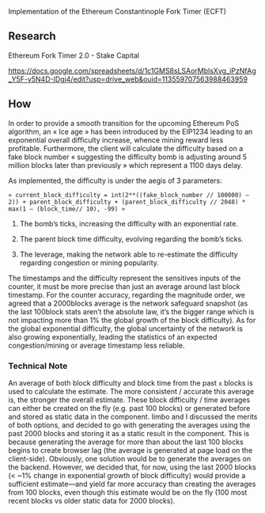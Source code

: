 Implementation of the Ethereum Constantinople Fork Timer (ECFT)

## Research 

Ethereum Fork Timer 2.0 - Stake Capital

https://docs.google.com/spreadsheets/d/1c1GMS8sLSAorMblsXvg_iPzNfAg_Y5F-y5N4D-IDgj4/edit?usp=drive_web&ouid=113559707563988463959

## How

In order to provide a smooth transition for the upcoming Ethereum PoS algorithm, an « Ice age » has been introduced by the EIP1234 leading to an exponential overall difficulty increase, whence mining reward less profitable. Furthermore, the client will calculate the difficulty based on a fake block number « suggesting the difficulty bomb is adjusting around 5 million blocks later than previously » which represent a 1100 days delay. 

As implemented, the difficulty is under the aegis of 3 parameters: 

```« current_block_difficulty = int(2**((fake_block_number // 100000) — 2)) + parent_block_difficulty + (parent_block_difficulty // 2048) * max(1 — (block_time// 10), -99) »```

1. The bomb’s ticks, increasing the difficulty with an exponential rate. 

2. The parent block time difficulty, evolving regarding the bomb’s ticks.

3. The leverage, making the network able to re-estimate the difficulty regarding congestion or mining popularity.

The timestamps and the difficulty represent the sensitives inputs of the counter, it must be more precise than just an average around last block timestamp.
For the counter accuracy, regarding the magnitude order, we agreed that a 2000blocks average is the network safeguard snapshot (as the last 100block stats aren’t the absolute law, it’s the bigger range which is not impacting more than 1% the global growth of the block difficulty).
As for the global exponential difficulty, the global uncertainty of the network is also growing exponentially, leading the statistics of an expected congestion/mining or average timestamp less reliable. 


### Technical Note

An average of both block difficulty and block time from the past `x` blocks is used to calculate the estimate. The more consistent / accurate this average is, the stronger the overall estimate. These block difficulty / time averages can either be created on the fly (e.g. past 100 blocks) or generated before and stored as static data in the component. Iimbo and I discussed the merits of both options, and decided to go with generating the averages using the past 2000 blocks and storing it as a static result in the component. This is because generating the average for more than about the last 100 blocks begins to create browser lag (the average is generated at page load on the client-side). Obviously, one solution would be to generate the averages on the backend. However, we decided that, for now, using the last 2000 blocks (< ~1% change in exponential growth of block difficulty) would provide a sufficient estimate—and yield far more accuracy than creating the averages from 100 blocks, even though this estimate would be on the fly (100 most recent blocks vs older static data for 2000 blocks).
